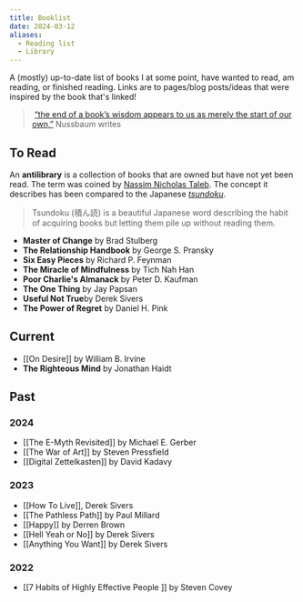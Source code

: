 ```yaml
---
title: Booklist
date: 2024-03-12
aliases:
  - Reading list
  - Library
---
```


A (mostly) up-to-date list of books I at some point, have wanted to read, am reading, or finished reading. Links are to pages/blog posts/ideas that were inspired by the book that's linked!

>  [“the end of a book’s wisdom appears to us as merely the start of our own,”](https://www.themarginalian.org/2016/10/20/proust-on-reading/) Nussbaum writes

## To Read

An **antilibrary** is a collection of books that are owned but have not yet been read. The term was coined by [Nassim Nicholas Taleb](https://en.wikipedia.org/wiki/Nassim_Nicholas_Taleb "Nassim Nicholas Taleb"). The concept it describes has been compared to the Japanese _[tsundoku](https://en.wikipedia.org/wiki/Tsundoku "Tsundoku")_.

> Tsundoku (積ん読) is a beautiful Japanese word describing the habit of acquiring books but letting them pile up without reading them.

- **Master of Change** by Brad Stulberg
- **The Relationship Handbook** by George S. Pransky
- **Six Easy Pieces** by Richard P. Feynman
- **The Miracle of Mindfulness** by Tich Nah Han
- **Poor Charlie's Almanack** by Peter D. Kaufman
- **The One Thing** by Jay Papsan
- **Useful Not True**by Derek Sivers
- **The Power of Regret** by Daniel H. Pink

## Current

- [[On Desire]] by William B. Irvine
- **The Righteous Mind** by Jonathan Haidt

## Past

### 2024

- [[The E-Myth Revisited]] by Michael E. Gerber
- [[The War of Art]] by Steven Pressfield
- [[Digital Zettelkasten]] by David Kadavy

### 2023

- [[How To Live]], Derek Sivers
- [[The Pathless Path]] by Paul Millard
- [[Happy]] by Derren Brown
- [[Hell Yeah or No]] by Derek Sivers
- [[Anything You Want]] by Derek Sivers

### 2022

- [[7 Habits of Highly Effective People ]] by Steven Covey
